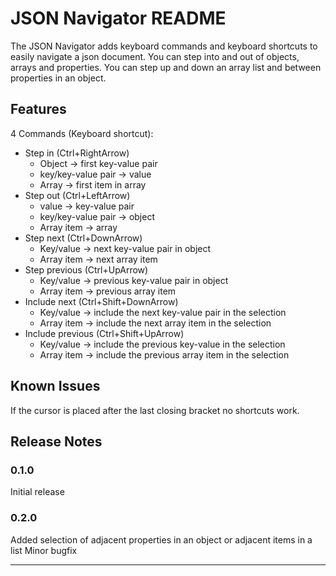 # JSON Navigator README

The JSON Navigator adds keyboard commands and keyboard shortcuts to easily navigate a json document.
You can step into and out of objects, arrays and properties.
You can step up and down an array list and between properties in an object.

## Features

4 Commands (Keyboard shortcut):

- Step in (Ctrl+RightArrow)
    - Object -> first key-value pair
    - key/key-value pair -> value
    - Array -> first item in array
- Step out (Ctrl+LeftArrow)
    - value -> key-value pair
    - key/key-value pair -> object
    - Array item -> array
- Step next (Ctrl+DownArrow)
    - Key/value -> next key-value pair in object
    - Array item -> next array item
- Step previous (Ctrl+UpArrow)
    - Key/value -> previous key-value pair in object
    - Array item -> previous array item
- Include next (Ctrl+Shift+DownArrow)
    - Key/value -> include the next key-value pair in the selection
    - Array item -> include the next array item in the selection
- Include previous (Ctrl+Shift+UpArrow)
    - Key/value -> include the previous key-value in the selection
    - Array item -> include the previous array item in the selection

## Known Issues

If the cursor is placed after the last closing bracket no shortcuts work.

## Release Notes

### 0.1.0

Initial release

### 0.2.0

Added selection of adjacent properties in an object or adjacent items in a list
Minor bugfix

---
